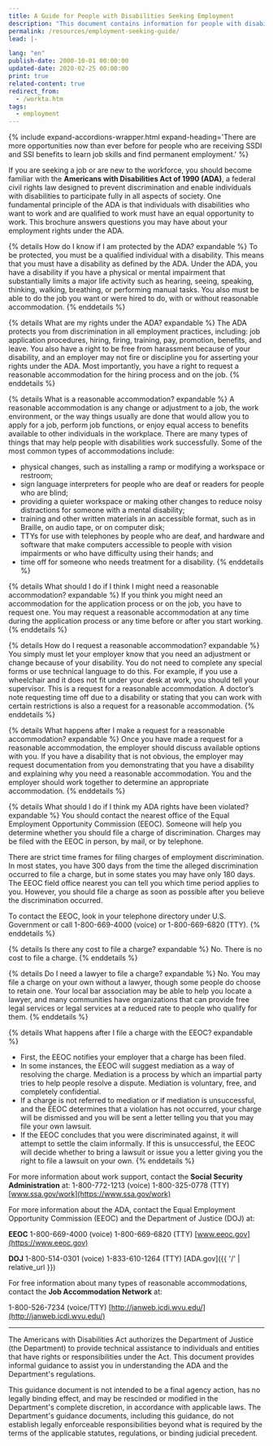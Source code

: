 ```yaml
---
title: A Guide for People with Disabilities Seeking Employment
description: "This document contains information for people with disabilities seeking employment.  It provides a general explanation of the employment provisions of the ADA and how to file a complaint with the Equal Employment Opportunity Commission."
permalink: /resources/employment-seeking-guide/
lead: |-

lang: "en"
publish-date: 2000-10-01 00:00:00
updated-date: 2020-02-25 00:00:00
print: true
related-content: true
redirect_from:
  - /workta.htm
tags:
  - employment
---
```

{% include expand-accordions-wrapper.html expand-heading='There are more opportunities now than ever before for people who are receiving SSDI and SSI benefits to learn job skills and find permanent employment.' %}

If you are seeking a job or are new to the workforce, you should become familiar with the **Americans with Disabilities Act of 1990 (ADA)**, a federal civil rights law designed to prevent discrimination and enable individuals with disabilities to participate fully in all aspects of society. One fundamental principle of the ADA is that individuals with disabilities who want to work and are qualified to work must have an equal opportunity to work. This brochure answers questions you may have about your employment rights under the ADA.

{% details How do I know if I am protected by the ADA? expandable %}
To be protected, you must be a qualified individual with a disability. This means that you must have a disability as defined by the ADA. Under the ADA, you have a disability if you have a physical or mental impairment that substantially limits a major life activity such as hearing, seeing, speaking, thinking, walking, breathing, or performing manual tasks. You also must be able to do the job you want or were hired to do, with or without reasonable accommodation.
{% enddetails %}

{% details What are my rights under the ADA? expandable %}
The ADA protects you from discrimination in all employment practices, including: job application procedures, hiring, firing, training, pay, promotion, benefits, and leave. You also have a right to be free from harassment because of your disability, and an employer may not fire or discipline you for asserting your rights under the ADA. Most importantly, you have a right to request a reasonable accommodation for the hiring process and on the job.
{% enddetails %}

{% details What is a reasonable accommodation? expandable %}
A reasonable accommodation is any change or adjustment to a job, the work environment, or the way things usually are done that would allow you to apply for a job, perform job functions, or enjoy equal access to benefits available to other individuals in the workplace. There are many types of things that may help people with disabilities work successfully. Some of the most common types of accommodations include:

- physical changes, such as installing a ramp or modifying a workspace or restroom;
- sign language interpreters for people who are deaf or readers for people who are blind;
- providing a quieter workspace or making other changes to reduce noisy distractions for someone with a mental disability;
- training and other written materials in an accessible format, such as in Braille, on audio tape, or on computer disk;
- TTYs for use with telephones by people who are deaf, and hardware and software that make computers accessible to people with vision impairments or who have difficulty using their hands; and
- time off for someone who needs treatment for a disability.
{% enddetails %}

{% details What should I do if I think I might need a reasonable accommodation? expandable %}
If you think you might need an accommodation for the application process or on the job, you have to request one. You may request a reasonable accommodation at any time during the application process or any time before or after you start working.
{% enddetails %}

{% details How do I request a reasonable accommodation? expandable %}
You simply must let your employer know that you need an adjustment or change because of your disability. You do not need to complete any special forms or use technical language to do this. For example, if you use a wheelchair and it does not fit under your desk at work, you should tell your supervisor. This is a request for a reasonable accommodation. A doctor’s note requesting time off due to a disability or stating that you can work with certain restrictions is also a request for a reasonable accommodation.
{% enddetails %}

{% details What happens after I make a request for a reasonable accommodation? expandable %}
Once you have made a request for a reasonable accommodation, the employer should discuss available options with you. If you have a disability that is not obvious, the employer may request documentation from you demonstrating that you have a disability and explaining why you need a reasonable accommodation. You and the employer should work together to determine an appropriate accommodation.
{% enddetails %}

{% details What should I do if I think my ADA rights have been violated? expandable %}
You should contact the nearest office of the Equal Employment Opportunity Commission (EEOC). Someone will help you determine whether you should file a charge of discrimination. Charges may be filed with the EEOC in person, by mail, or by telephone.

There are strict time frames for filing charges of employment discrimination. In most states, you have 300 days from the time the alleged discrimination occurred to file a charge, but in some states you may have only 180 days. The EEOC field office nearest you can tell you which time period applies to you. However, you should file a charge as soon as possible after you believe the discrimination occurred.

To contact the EEOC, look in your telephone directory under U.S. Government or call 1-800-669-4000 (voice) or 1-800-669-6820 (TTY).
{% enddetails %}

{% details Is there any cost to file a charge? expandable %}
No. There is no cost to file a charge.
{% enddetails %}

{% details Do I need a lawyer to file a charge? expandable %}
No. You may file a charge on your own without a lawyer, though some people do choose to retain one. Your local bar association may be able to help you locate a lawyer, and many communities have organizations that can provide free legal services or legal services at a reduced rate to people who qualify for them.
{% enddetails %}

{% details What happens after I file a charge with the EEOC? expandable %}
- First, the EEOC notifies your employer that a charge has been filed.
- In some instances, the EEOC will suggest mediation as a way of resolving the charge. Mediation is a process by which an impartial party tries to help people resolve a dispute. Mediation is voluntary, free, and completely confidential.
- If a charge is not referred to mediation or if mediation is unsuccessful, and the EEOC determines that a violation has not occurred, your charge will be dismissed and you will be sent a letter telling you that you may file your own lawsuit.
- If the EEOC concludes that you were discriminated against, it will attempt to settle the claim informally. If this is unsuccessful, the EEOC will decide whether to bring a lawsuit or issue you a letter giving you the right to file a lawsuit on your own.
{% enddetails %}

For more information about work support, contact the **Social Security Administration** at:
1-800-772-1213 (voice)
1-800-325-0778 (TTY)
[www.ssa.gov/work](https://www.ssa.gov/work)

For more information about the ADA, contact the Equal Employment Opportunity Commission (EEOC) and the Department of Justice (DOJ) at:

**EEOC**
1-800-669-4000 (voice)
1-800-669-6820 (TTY)
[www.eeoc.gov](https://www.eeoc.gov)

**DOJ**
1-800-514-0301 (voice)
1-833-610-1264 (TTY)
[ADA.gov]({{ '/' | relative_url }})

For free information about many types of reasonable accommodations, contact the **Job Accommodation Network** at:

1-800-526-7234 (voice/TTY)
[http://janweb.icdi.wvu.edu/](http://janweb.icdi.wvu.edu/)

<hr>
The Americans with Disabilities Act authorizes the Department of Justice (the Department) to provide technical assistance to individuals and entities that have rights or responsibilities under the Act. This document provides informal guidance to assist you in understanding the ADA and the Department's regulations.

This guidance document is not intended to be a final agency action, has no legally binding effect, and may be rescinded or modified in the Department's complete discretion, in accordance with applicable laws. The Department's guidance documents, including this guidance, do not establish legally enforceable responsibilities beyond what is required by the terms of the applicable statutes, regulations, or binding judicial precedent.